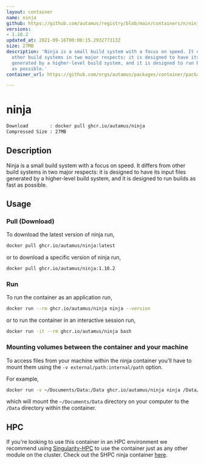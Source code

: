 ```yaml
---
layout: container
name: ninja
github: https://github.com/autamus/registry/blob/main/containers/n/ninja/spack.yaml
versions:
- 1.10.2
updated_at: 2021-09-16T00:00:15.293277313Z
size: 27MB
description: 'Ninja is a small build system with a focus on speed. It differs from
  other build systems in two major respects: it is designed to have its input files
  generated by a higher-level build system, and it is designed to run builds as fast
  as possible.'
container_url: https://github.com/orgs/autamus/packages/container/package/ninja

---
```

# ninja
```bash 
Download        : docker pull ghcr.io/autamus/ninja
Compressed Size : 27MB
```

## Description
Ninja is a small build system with a focus on speed. It differs from other build systems in two major respects: it is designed to have its input files generated by a higher-level build system, and it is designed to run builds as fast as possible.

## Usage
### Pull (Download)
To download the latest version of ninja run,

```bash
docker pull ghcr.io/autamus/ninja:latest
```

or to download a specific version of ninja run,

```bash
docker pull ghcr.io/autamus/ninja:1.10.2
```
### Run
To run the container as an application run,
```bash
docker run --rm ghcr.io/autamus/ninja ninja --version
```

or to run the container in an interactive session run,
```bash
docker run -it --rm ghcr.io/autamus/ninja bash
```

### Mounting volumes between the container and your machine
To access files from your machine within the ninja container you'll have to mount them using the `-v external/path:internal/path` option.

For example,
```bash
docker run -v ~/Documents/Data:/Data ghcr.io/autamus/ninja ninja /Data/myData.csv
```
which will mount the `~/Documents/Data` directory on your computer to the `/Data` directory within the container.

## HPC
If you're looking to use this container in an HPC environment we recommend using [Singularity-HPC](https://singularity-hpc.readthedocs.io) to use the container just as any other module on the cluster. Check out the SHPC ninja container [here](https://singularityhub.github.io/singularity-hpc/r/ghcr.io-autamus-ninja/).